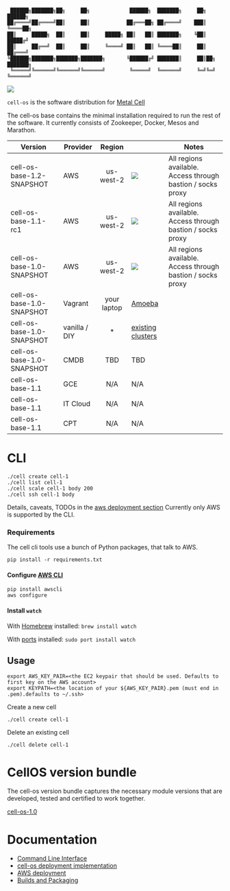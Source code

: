 ```
 ██████╗███████╗██╗     ██╗             ██████╗  ███████╗     ██╗    ██████╗ 
██╔════╝██╔════╝██║     ██║            ██╔═══██╗ ██╔════╝    ███║    ╚════██╗
██║     █████╗  ██║     ██║     █████╗ ██║   ██║ ███████╗    ╚██║     █████╔╝
██║     ██╔══╝  ██║     ██║     ╚════╝ ██║   ██║ ╚════██║     ██║    ██╔═══╝ 
╚██████╗███████╗███████╗███████╗       ╚██████╔╝ ███████║     ██║██╗ ███████╗
 ╚═════╝╚══════╝╚══════╝╚══════╝        ╚═════╝  ╚══════╝     ╚═╝╚═╝ ╚══════╝
```

![](https://git.corp.adobe.com/metal-cell/scrub/raw/master/cell-os-demo.gif)

`cell-os` is the software distribution for [Metal Cell](https://git.corp.adobe.com/metal-cell/metal-cell)

The cell-os base contains the minimal installation required to run the rest of the software.
It currently consists of Zookeeper, Docker, Mesos and Marathon.

| Version              | Provider      | Region        |       | Notes |
| -------------------- | ------------- |:-------------:| ----- | ----- |
| cell-os-base-1.2-SNAPSHOT | AWS           | us-west-2     | [![](https://s3.amazonaws.com/cloudformation-examples/cloudformation-launch-stack.png)](https://console.aws.amazon.com/cloudformation/home?region=us-west-2#/stacks/new?stackName=cell-os-us-west-2&templateURL=https://s3.amazonaws.com/saasbase-repo/cell-os/deploy/aws/elastic-cell-1.2-SNAPSHOT.json) | All regions available. Access through bastion / socks proxy|
| cell-os-base-1.1-rc1 | AWS           | us-west-2     | [![](https://s3.amazonaws.com/cloudformation-examples/cloudformation-launch-stack.png)](https://console.aws.amazon.com/cloudformation/home?region=us-west-2#/stacks/new?stackName=cell-os-us-west-2&templateURL=https://s3.amazonaws.com/saasbase-repo/cell-os/deploy/aws/elastic-cell-1.1-rc1.json) | All regions available. Access through bastion / socks proxy|
| cell-os-base-1.0-SNAPSHOT | AWS           | us-west-2     | [![](https://s3.amazonaws.com/cloudformation-examples/cloudformation-launch-stack.png)](https://console.aws.amazon.com/cloudformation/home?region=us-west-2#/stacks/new?stackName=cell-os-us-west-2&templateURL=https://s3.amazonaws.com/saasbase-repo/cell-os/deploy/aws/elastic-cell-1.0-SNAPSHOT.json) | All regions available. Access through bastion / socks proxy|
| cell-os-base-1.0-SNAPSHOT | Vagrant       | your laptop   | [Amoeba](https://git.corp.adobe.com/metal-cell/amoeba) ||
| cell-os-base-1.0-SNAPSHOT | vanilla / DIY | *             | [existing clusters](https://git.corp.adobe.com/metal-cell/clusters)    ||
| cell-os-base-1.0-SNAPSHOT | CMDB          | TBD           | TBD ||
| cell-os-base-1.1          | GCE           | N/A           | N/A ||
| cell-os-base-1.1          | IT Cloud      | N/A           | N/A ||
| cell-os-base-1.1          | CPT           | N/A           | N/A ||


# CLI

    ./cell create cell-1
    ./cell list cell-1
    ./cell scale cell-1 body 200
    ./cell ssh cell-1 body

Details, caveats, TODOs in the [aws deployment section](deploy/aws/README.md)
Currently only AWS is supported by the CLI.

### Requirements

The cell cli tools use a bunch of Python packages, that talk to AWS. 

    pip install -r requirements.txt

#### Configure [AWS CLI](http://aws.amazon.com/cli/)

    pip install awscli
    aws configure

#### Install `watch`
 With [Homebrew](http://brew.sh/) installed: `brew install watch`
 
 With [ports](http://www.macports.org/) installed: `sudo port install watch`

## Usage

    export AWS_KEY_PAIR=<the EC2 keypair that should be used. Defaults to first key on the AWS account>
    export KEYPATH=<the location of your ${AWS_KEY_PAIR}.pem (must end in .pem).defaults to ~/.ssh>

Create a new cell
    
    ./cell create cell-1

Delete an existing cell

    ./cell delete cell-1

# CellOS version bundle

The cell-os version bundle captures the necessary module versions that are developed,
tested and certified to work together.

[cell-os-1.0](cell-os-base-1.0-SNAPSHOT.yaml)

# Documentation

* [Command Line Interface](docs/cli.md)
* [cell-os deployment implementation](docs/deployment-implementation.md)
* [AWS deployment](deploy/aws/README.md)
* [Builds and Packaging](docs/packaging.md)
